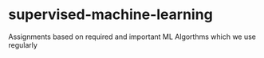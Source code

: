 # supervised-machine-learning
Assignments based on required and important ML Algorthms which we use regularly
